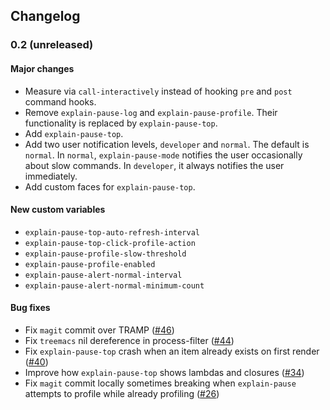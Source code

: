 ## Changelog

### 0.2 (unreleased)
#### Major changes
* Measure via `call-interactively` instead of hooking `pre` and `post` command hooks.
* Remove `explain-pause-log` and `explain-pause-profile`. Their functionality is replaced by `explain-pause-top`.
* Add `explain-pause-top`.
* Add two user notification levels, `developer` and `normal`. The default is `normal`. In `normal`, `explain-pause-mode` notifies the user occasionally about slow commands. In `developer`, it always notifies the user immediately.
* Add custom faces for `explain-pause-top`.

#### New custom variables
* `explain-pause-top-auto-refresh-interval`
* `explain-pause-top-click-profile-action`
* `explain-pause-profile-slow-threshold`
* `explain-pause-profile-enabled`
* `explain-pause-alert-normal-interval`
* `explain-pause-alert-normal-minimum-count`

#### Bug fixes
* Fix `magit` commit over TRAMP ([#46](https://github.com/lastquestion/explain-pause-mode/issues/46))
* Fix `treemacs` nil dereference in process-filter ([#44](https://github.com/lastquestion/explain-pause-mode/issues/44))
* Fix `explain-pause-top` crash when an item already exists on first render ([#40](https://github.com/lastquestion/explain-pause-mode/issues/))
* Improve how `explain-pause-top` shows lambdas and closures ([#34](https://github.com/lastquestion/explain-pause-mode/issues/))
* Fix `magit` commit locally sometimes breaking when `explain-pause` attempts to profile while already profiling ([#26](https://github.com/lastquestion/explain-pause-mode/issues/))
